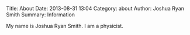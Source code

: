 Title: About
Date: 2013-08-31 13:04
Category: about
Author: Joshua Ryan Smith
Summary: Information

My name is Joshua Ryan Smith. I am a physicist.